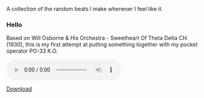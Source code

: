 A collection of the random beats I make whenever I feel like it.

### Hello

Based on Will Osborne & His Orchestra - Sweetheart Of Theta Delta Chi (1930),
this is my first attempt at putting something together with my pocket operator
PO-33 K.O.

<audio controls>
    <source src="/beats/001-hello/hello.mp3" type="audio/mp3">
    Your browser does not support the audio element.
</audio>

[Download](/beats/001-hello/hello.mp3)